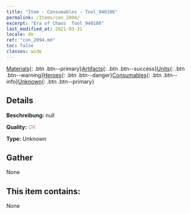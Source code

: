 ```yaml
---
title: "Item - Consumables - Tool_940106"
permalink: /Items/con_2094/
excerpt: "Era of Chaos  Tool_940106"
last_modified_at: 2021-03-31
locale: de
ref: "con_2094.md"
toc: false
classes: wide
---
```

 [Materials](/de/Items/){: .btn .btn--primary}[Artifacts](/de/Items/Artifacts/){: .btn .btn--success}[Units](/de/Items/Units/){: .btn .btn--warning}[Heroes](/de/Items/Heroes/){: .btn .btn--danger}[Consumables](/de/Items/Consumables/){: .btn .btn--info}[Unknown](/de/Items/Unknown/){: .btn .btn--primary}

## Details
 **Beschreibung:** null

 **Quality:** <span style="color: #DA70D6">OK</span>

 **Type:** Unknown

## Gather

  None

## This item contains:

  None

